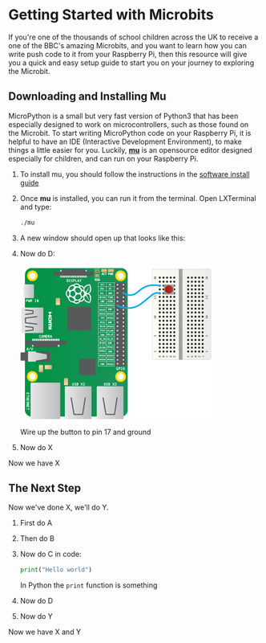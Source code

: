 # Getting Started with Microbits

If you're one of the thousands of school children across the UK to receive a one of the BBC's amazing Microbits, and you want to learn how you can write push code to it from your Raspberry Pi, then this resource will give you a quick and easy setup guide to start you on your journey to exploring the Microbit.

## Downloading and Installing Mu

MicroPython is a small but very fast version of Python3 that has been especially designed to work on microcontrollers, such as those found on the Microbit. To start writing MicroPython code on your Raspberry Pi, it is helpful to have an IDE (Interactive Development Environment), to make things a little easier for you. Luckily, **[mu](https://github.com/ntoll/mu)** is an opensource editor designed especially for children, and can run on your Raspberry Pi.

1. To install mu, you should follow the instructions in the [software install guide](software.md)

1. Once **mu** is installed, you can run it from the terminal. Open LXTerminal and type:

    ```bash
    ./mu
    ```

1. A new window should open up that looks like this:


1. Now do D:

    ![](images/gpio-setup.png)

    Wire up the button to pin 17 and ground

1. Now do X

Now we have X

## The Next Step

Now we've done X, we'll do Y.

1. First do A

1. Then do B

1. Now do C in code:

    ```python
    print("Hello world")
    ```

    In Python the `print` function is something

1. Now do D

1. Now do Y

Now we have X and Y
